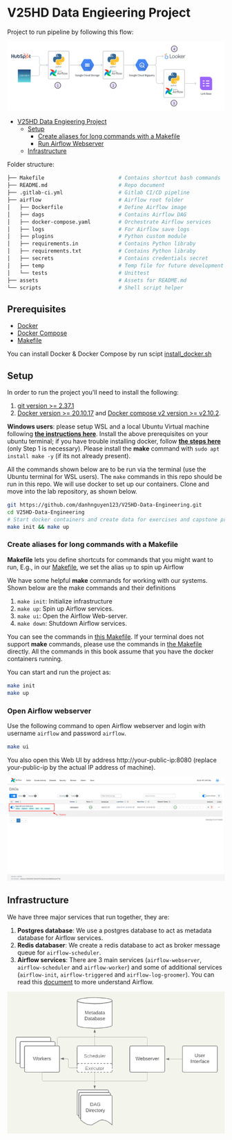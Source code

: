 # V25HD Data Engieering Project

Project to run pipeline by following this flow:

![Flow](./assets/flow.png)

- [V25HD Data Engieering Project](#v25hd-data-engineering-project)
  - [Setup](#setup)
    - [Create aliases for long commands with a Makefile](#create-aliases-for-long-commands-with-a-makefile)
    - [Run Airflow Webserver](#run-airflow-webserver)
  - [Infrastructure](#infrastructure)

Folder structure:

```bash
├── Makefile                        # Contains shortcut bash commands
├── README.md                       # Repo document
├── .gitlab-ci.yml                  # Gitlab CI/CD pipeline
├── airflow                         # Airflow root folder
│   ├── Dockerfile                  # Define Airflow image
│   ├── dags                        # Contains Airflow DAG
│   ├── docker-compose.yaml         # Orchestrate Airflow services
│   ├── logs                        # For Airflow save logs
│   ├── plugins                     # Python custom module
│   ├── requirements.in             # Contains Python libraby
│   ├── requirements.txt            # Contains Python libraby
│   ├── secrets                     # Contains credentials secret
│   ├── temp                        # Temp file for future development
│   └── tests                       # Unittest
├── assets                          # Assets for README.md
└── scripts                         # Shell script helper
```

## Prerequisites

* [Docker](https://docs.docker.com/engine/install/)
* [Docker Compose](https://www.digitalocean.com/community/tutorials/how-to-install-and-use-docker-compose-on-ubuntu-20-04)
* [Makefile](https://www.digitalocean.com/community/tutorials/how-to-install-and-use-docker-compose-on-ubuntu-20-04)

You can install Docker & Docker Compose by run scipt [install_docker.sh](./scripts/install_docker.sh)

## Setup

In order to run the project you'll need to install the following:
 
1. [git version >= 2.37.1](https://github.com/git-guides/install-git)
2. [Docker version >= 20.10.17](https://docs.docker.com/engine/install/) and [Docker compose v2 version >= v2.10.2](https://docs.docker.com/compose/#compose-v2-and-the-new-docker-compose-command).

**Windows users**: please setup WSL and a local Ubuntu Virtual machine following **[the instructions here](https://ubuntu.com/tutorials/install-ubuntu-on-wsl2-on-windows-10#1-overview)**. Install the above prerequisites on your ubuntu terminal; if you have trouble installing docker, follow **[the steps here](https://www.digitalocean.com/community/tutorials/how-to-install-and-use-docker-on-ubuntu-22-04#step-1-installing-docker)** (only Step 1 is necessary). Please install the **make** command with `sudo apt install make -y` (if its not already present). 

All the commands shown below are to be run via the terminal (use the Ubuntu terminal for WSL users). The `make` commands in this repo should be run in this repo. We will use docker to set up our containers. Clone and move into the lab repository, as shown below.

```bash
git https://github.com/danhnguyen123/V25HD-Data-Engineering.git
cd V25HD-Data-Engineering
# Start docker containers and create data for exercises and capstone project
make init && make up
```

### Create aliases for long commands with a Makefile

**Makefile** lets you define shortcuts for commands that you might want to run, E.g., in our <u>[Makefile](./Makefile)</u>, we set the alias `up` to spin up Airflow

We have some helpful **make** commands for working with our systems. Shown below are the make commands and their definitions

1. `make init`: Initialize infrastructure
2. `make up`: Spin up Airflow services.
3. `make ui`: Open the Airflow Web-server.
3. `make down`: Shutdown Airflow services.

You can see the commands in <u>[this Makefile](./Makefile)</u>. If your terminal does not support **make** commands, please use the commands in <u>[the Makefile](./Makefile)</u> directly. All the commands in this book assume that you have the docker containers running.

You can start and run the project as:

```bash
make init
make up 
```
### Open Airflow webserver

Use the following command to open Airflow webserver and login with username `airflow` and password `airflow`.

```bash
make ui
```

You also open this Web UI by address http://your-public-ip:8080 (replace your-public-ip by the actual IP address of machine).

![Airflow](./assets/airflow.png)

## Infrastructure 

We have three major services that run together, they are:

1. **Postgres database**: We use a postgres database to act as metadata database for Airflow services.
2. **Redis databaser**: We create a redis database to act as broker message queue for `airflow-scheduler`.
3. **Airflow services**: There are 3 main services (`airflow-webserver`, `airflow-scheduler` and `airflow-worker`) and some of additional services (`airflow-init`, `airflow-triggered` and `airflow-log-groomer`). You can read this [document](https://airflow.apache.org/docs/apache-airflow/stable/core-concepts/overview.html) to more understand Airflow.

![Infra](./assets/infra.png)
